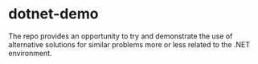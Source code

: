 # dotnet-demo
The repo provides an opportunity to try and demonstrate the use of alternative solutions for similar problems more or less related to the .NET environment.
